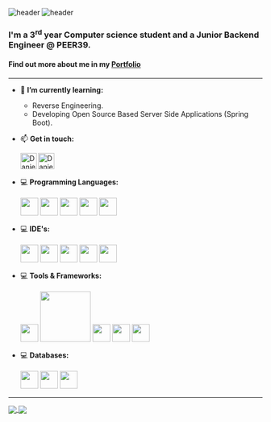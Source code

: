 ![header](https://komarev.com/ghpvc/?username=Daniel-israelov)
![header](https://capsule-render.vercel.app/api?type=waving&color=auto&height=200&section=header&text=Daniel%20Israelov&fontSize=90&animation=fadeIn)

### I'm a 3<sup>rd</sup> year Computer science student and a Junior Backend Engineer @ PEER39.<br>
#### Find out more about me in my [Portfolio](https://danielisraelov.netlify.app/)
---
- 🌱 <strong>I’m currently learning:</strong>
  - Reverse Engineering.
  - Developing Open Source Based Server Side Applications (Spring Boot).
- 📫 <strong>Get in touch:</strong>
  
    [<img align="left" alt="Daniel-isrealov | Gmail" width="32px" src="https://i.imgur.com/BzG8QoD.png" />](mailto:dani.prgrmr@gmail.com)
[<img align="left" alt="Daniel-isrealov | LinkedIn" width="32px" src="https://i.imgur.com/LdUCwc6.png" />](https://www.linkedin.com/in/daniel-israelov-programmer/) 
<br><br>

- 💻 <strong>Programming Languages:</strong><br><br>
    <img width="35" src="https://img.icons8.com/color/50/000000/c-programming.png"/>
    <img width="35" src="https://img.icons8.com/color/50/000000/c-plus-plus-logo.png"/>
    <img width="35" src="https://img.icons8.com/color/48/000000/java-coffee-cup-logo--v1.png"/>
    <img width="35" src="https://img.icons8.com/color/48/000000/python--v1.png"/>
    <img width="35" src="https://img.icons8.com/color/344/javascript--v1.png"/>

- 💻 <strong>IDE's:</strong><br><br>
    <img width="35" src="https://img.icons8.com/color/48/000000/visual-studio-2019.png"/>
    <img width="35" src="https://img.icons8.com/fluency/48/000000/visual-studio-code-2019.png"/>
    <img width="35" src="https://img.icons8.com/color/48/000000/intellij-idea.png"/>
    <img width="35" src="https://img.icons8.com/fluency/344/4a90e2/jupyter.png"/>
    <img width="35" src="https://img.icons8.com/color/344/26e07f/android-studio--v3.png"/>
    
- 💻 <strong>Tools & Frameworks:</strong><br><br>
    <img width="35" src="https://img.icons8.com/stickers/344/selenium-test-automation.png"/>
    <img width="100" src="https://spring.io/images/spring-logo-9146a4d3298760c2e7e49595184e1975.svg"/>
    <img width="35" src="https://www.vectorlogo.zone/logos/pptrdev/pptrdev-icon.svg"/>
    <img width="35" src="https://img.icons8.com/color/344/html-5--v1.png"/>
    <img width="35" src="https://img.icons8.com/color/344/css3.png"/>

- 💻 <strong>Databases:</strong><br><br>
    <img width="35" src="https://img.icons8.com/color/344/postgreesql.png"/>
    <img width="35" src="https://www.vectorlogo.zone/logos/firebase/firebase-icon.svg"/>
    <img width="35" src="https://img.icons8.com/fluency/48/000000/mysql-logo.png"/>

---
<a href="https://github.com/anuraghazra/github-readme-stats">
  <img align="center" src="https://github-readme-stats.vercel.app/api?username=Daniel-israelov&theme=dracula&show_icons=true&include_all_commits=false" />
</a>
<a href="https://github.com/anuraghazra/github-readme-stats">
  <img align="center" src="https://github-readme-stats.vercel.app/api/top-langs/?username=daniel-israelov&theme=dracula&langs_count=10&layout=compact" />
</a>
